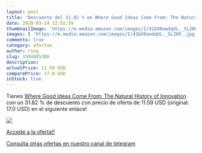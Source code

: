 ```yaml
---
layout: post
title: 'Descuento del 31.82 % en Where Good Ideas Come From: The Natural '
date: 2020-03-24 12:52:59
thumbnailImage: 'https://m.media-amazon.com/images/I/41bX8awdqUL._SL200_.jpg'
images: [ 'https://m.media-amazon.com/images/I/41bX8awdqUL._SL200_.jpg' ]
comments: true
category: ofertas
author: ring
slug: 1594485380
description:
actualPrice: 11.59 USD
comparePrice: 17.0 USD
inStock: true
---
```


Tienes [Where Good Ideas Come From: The Natural History of Innovation](https://www.amazon.com/dp/1594485380/?tag=redken08-20) con un 31.82 % de descuento con precio de oferta de 11.59 USD (original: 17.0 USD) en el siguiente enlace!

[![](https://m.media-amazon.com/images/I/41bX8awdqUL._SL200_.jpg)](https://www.amazon.com/dp/1594485380/?tag=redken08-20)

[Accede a la oferta!!](https://www.amazon.com/dp/1594485380/?tag=redken08-20)

[Consulta otras ofertas en nuestro canal de telegram](https://t.me/s/ofertas25)
